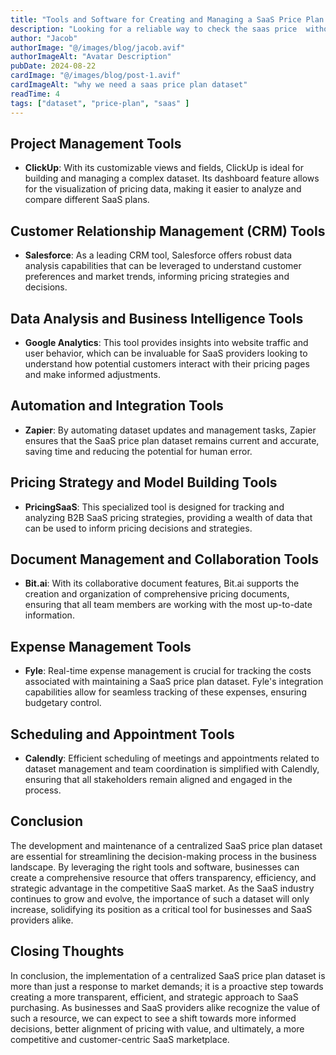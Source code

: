 ```yaml
---
title: "Tools and Software for Creating and Managing a SaaS Price Plan dataset in 2024"
description: "Looking for a reliable way to check the saas price  without spending a dime?."
author: "Jacob"
authorImage: "@/images/blog/jacob.avif"
authorImageAlt: "Avatar Description"
pubDate: 2024-08-22
cardImage: "@/images/blog/post-1.avif"
cardImageAlt: "why we need a saas price plan dataset"
readTime: 4
tags: ["dataset", "price-plan", "saas" ]
---
```




## Project Management Tools

- **ClickUp**: With its customizable views and fields, ClickUp is ideal for building and managing a complex dataset. Its dashboard feature allows for the visualization of pricing data, making it easier to analyze and compare different SaaS plans.

## Customer Relationship Management (CRM) Tools

- **Salesforce**: As a leading CRM tool, Salesforce offers robust data analysis capabilities that can be leveraged to understand customer preferences and market trends, informing pricing strategies and decisions.

## Data Analysis and Business Intelligence Tools

- **Google Analytics**: This tool provides insights into website traffic and user behavior, which can be invaluable for SaaS providers looking to understand how potential customers interact with their pricing pages and make informed adjustments.

## Automation and Integration Tools

- **Zapier**: By automating dataset updates and management tasks, Zapier ensures that the SaaS price plan dataset remains current and accurate, saving time and reducing the potential for human error.

## Pricing Strategy and Model Building Tools

- **PricingSaaS**: This specialized tool is designed for tracking and analyzing B2B SaaS pricing strategies, providing a wealth of data that can be used to inform pricing decisions and strategies.

## Document Management and Collaboration Tools

- **Bit.ai**: With its collaborative document features, Bit.ai supports the creation and organization of comprehensive pricing documents, ensuring that all team members are working with the most up-to-date information.

## Expense Management Tools

- **Fyle**: Real-time expense management is crucial for tracking the costs associated with maintaining a SaaS price plan dataset. Fyle's integration capabilities allow for seamless tracking of these expenses, ensuring budgetary control.

## Scheduling and Appointment Tools

- **Calendly**: Efficient scheduling of meetings and appointments related to dataset management and team coordination is simplified with Calendly, ensuring that all stakeholders remain aligned and engaged in the process.

## Conclusion

The development and maintenance of a centralized SaaS price plan dataset are essential for streamlining the decision-making process in the business landscape. By leveraging the right tools and software, businesses can create a comprehensive resource that offers transparency, efficiency, and strategic advantage in the competitive SaaS market. As the SaaS industry continues to grow and evolve, the importance of such a dataset will only increase, solidifying its position as a critical tool for businesses and SaaS providers alike.

## Closing Thoughts

In conclusion, the implementation of a centralized SaaS price plan dataset is more than just a response to market demands; it is a proactive step towards creating a more transparent, efficient, and strategic approach to SaaS purchasing. As businesses and SaaS providers alike recognize the value of such a resource, we can expect to see a shift towards more informed decisions, better alignment of pricing with value, and ultimately, a more competitive and customer-centric SaaS marketplace.

